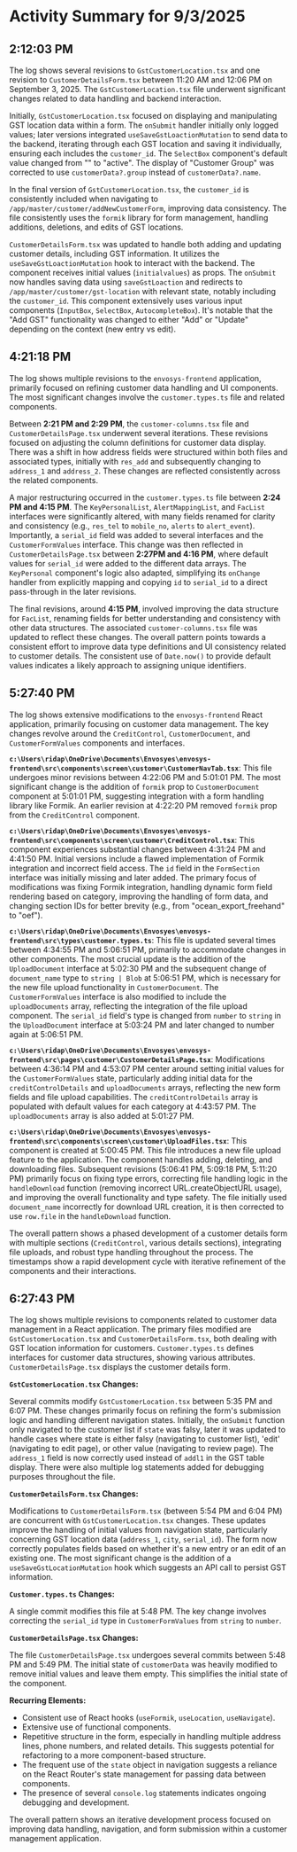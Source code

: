 # Activity Summary for 9/3/2025

## 2:12:03 PM
The log shows several revisions to `GstCustomerLocation.tsx` and one revision to `CustomerDetailsForm.tsx` between 11:20 AM and 12:06 PM on September 3, 2025.  The `GstCustomerLocation.tsx` file underwent significant changes related to data handling and backend interaction.

Initially, `GstCustomerLocation.tsx` focused on displaying and manipulating GST location data within a form.  The `onSubmit` handler initially only logged values; later versions integrated `useSaveGstLoactionMutation` to send data to the backend, iterating through each GST location and saving it individually, ensuring each includes the `customer_id`.  The `SelectBox` component's default value changed from "" to "active". The display of "Customer Group" was corrected to use `customerData?.group` instead of `customerData?.name`.

In the final version of `GstCustomerLocation.tsx`,  the `customer_id` is consistently included when navigating to  `/app/master/customer/addNewCustomerForm`, improving data consistency.  The file consistently uses the `formik` library for form management, handling additions, deletions, and edits of GST locations.

`CustomerDetailsForm.tsx` was updated to handle both adding and updating customer details, including GST information.  It utilizes the `useSaveGstLoactionMutation` hook to interact with the backend.  The component receives initial values (`initialvalues`) as props.  The `onSubmit` now handles saving data using `saveGstLoaction` and redirects to `/app/master/customer/gst-location` with relevant state, notably including the `customer_id`.  This component extensively uses various input components (`InputBox`, `SelectBox`, `AutocompleteBox`).  It's notable that the "Add GST" functionality was changed to either "Add" or "Update" depending on the context (new entry vs edit).


## 4:21:18 PM
The log shows multiple revisions to the `envosys-frontend` application, primarily focused on refining customer data handling and UI components.  The most significant changes involve the `customer.types.ts` file and related components.

Between **2:21 PM and 2:29 PM**,  the `customer-columns.tsx` file and `CustomerDetailsPage.tsx` underwent several iterations. These revisions focused on adjusting the column definitions for customer data display.  There was a shift in how address fields were structured within both files and associated types, initially with `res_add` and subsequently changing to `address_1` and `address_2`.  These changes are reflected consistently across the related components.

A major restructuring occurred in the `customer.types.ts` file between **2:24 PM and 4:15 PM**. The `KeyPersonalList`, `AlertMappingList`, and `FacList` interfaces were significantly altered, with many fields renamed for clarity and consistency (e.g., `res_tel` to `mobile_no`, `alerts` to `alert_event`).  Importantly, a `serial_id` field was added to several interfaces and the `CustomerFormValues` interface.  This change was then reflected in `CustomerDetailsPage.tsx` between **2:27PM and 4:16 PM**, where default values for `serial_id` were added to the different data arrays. The `KeyPersonal` component's logic also adapted, simplifying its `onChange` handler from explicitly mapping and copying `id` to `serial_id` to a direct pass-through in the later revisions.


The final revisions, around **4:15 PM**, involved improving the data structure for `FacList`, renaming fields for better understanding and consistency with other data structures. The associated `customer-columns.tsx` file was updated to reflect these changes.  The overall pattern points towards a consistent effort to improve data type definitions and UI consistency related to customer details.  The consistent use of `Date.now()` to provide default values indicates a likely approach to assigning unique identifiers.


## 5:27:40 PM
The log shows extensive modifications to the `envosys-frontend` React application, primarily focusing on customer data management.  The key changes revolve around the `CreditControl`, `CustomerDocument`, and `CustomerFormValues` components and interfaces.

**`c:\Users\ridap\OneDrive\Documents\Envosyes\envosys-frontend\src\components\screen\customer\CustomerNavTab.tsx`**: This file undergoes minor revisions between 4:22:06 PM and 5:01:01 PM. The most significant change is the addition of `formik` prop to `CustomerDocument` component at 5:01:01 PM, suggesting integration with a form handling library like Formik.  An earlier revision at 4:22:20 PM removed `formik` prop from the `CreditControl` component.

**`c:\Users\ridap\OneDrive\Documents\Envosyes\envosys-frontend\src\components\screen\customer\CreditControl.tsx`**: This component experiences substantial changes between 4:31:24 PM and 4:41:50 PM.  Initial versions include a flawed implementation of Formik integration and incorrect field access.  The `id` field in the `FormSection` interface was initially missing and later added. The primary focus of modifications was fixing Formik integration, handling dynamic form field rendering based on category, improving the handling of form data,  and changing section IDs for better brevity (e.g., from "ocean_export_freehand" to "oef").


**`c:\Users\ridap\OneDrive\Documents\Envosyes\envosys-frontend\src\types\customer.types.ts`**:  This file is updated several times between 4:34:55 PM and 5:06:51 PM, primarily to accommodate changes in other components.  The most crucial update is the addition of the `UploadDocument` interface at 5:02:30 PM and the subsequent change of `document_name` type to `string | Blob` at 5:06:51 PM, which is necessary for the new file upload functionality in `CustomerDocument`. The `CustomerFormValues` interface is also modified to include the `uploadDocuments` array, reflecting the integration of the file upload component. The  `serial_id` field's type is changed from `number` to `string` in the `UploadDocument` interface at 5:03:24 PM and later changed to number again at 5:06:51 PM.


**`c:\Users\ridap\OneDrive\Documents\Envosyes\envosys-frontend\src\pages\customer\CustomerDetailsPage.tsx`**:  Modifications between 4:36:14 PM and 4:53:07 PM center around setting initial values for the `CustomerFormValues` state, particularly adding initial data for the `creditControlDetails` and `uploadDocuments` arrays, reflecting the new form fields and file upload capabilities.  The `creditControlDetails` array is populated with default values for each category at 4:43:57 PM.  The `uploadDocuments` array is also added at 5:01:27 PM.


**`c:\Users\ridap\OneDrive\Documents\Envosyes\envosys-frontend\src\components\screen\customer\UploadFiles.tsx`**: This component is created at 5:00:45 PM. This file introduces a new file upload feature to the application. The component handles adding, deleting, and downloading files.  Subsequent revisions (5:06:41 PM, 5:09:18 PM, 5:11:20 PM) primarily focus on fixing type errors, correcting file handling logic in the `handleDownload` function (removing incorrect URL.createObjectURL usage), and improving the overall functionality and type safety.  The file initially used `document_name` incorrectly for download URL creation, it is then corrected to use `row.file` in the `handleDownload` function.


The overall pattern shows a phased development of a customer details form with multiple sections (`CreditControl`, various details sections), integrating file uploads, and robust type handling throughout the process. The timestamps show a rapid development cycle with iterative refinement of the components and their interactions.


## 6:27:43 PM
The log shows multiple revisions to components related to customer data management in a React application.  The primary files modified are `GstCustomerLocation.tsx` and `CustomerDetailsForm.tsx`, both dealing with GST location information for customers.  `Customer.types.ts` defines interfaces for customer data structures, showing various attributes. `CustomerDetailsPage.tsx` displays the customer details form.

**`GstCustomerLocation.tsx` Changes:**

Several commits modify `GstCustomerLocation.tsx` between 5:35 PM and 6:07 PM.  These changes primarily focus on refining the form's submission logic and handling different navigation states.  Initially, the `onSubmit` function only navigated to the customer list if `state` was falsy, later it was updated to handle cases where state is either falsy (navigating to customer list), 'edit' (navigating to edit page), or other value (navigating to review page). The `address_1` field is now correctly used instead of  `addl1` in the GST table display. There were also multiple log statements added for debugging purposes throughout the file.

**`CustomerDetailsForm.tsx` Changes:**

Modifications to `CustomerDetailsForm.tsx` (between 5:54 PM and 6:04 PM) are concurrent with  `GstCustomerLocation.tsx` changes.  These updates improve the handling of initial values from navigation state, particularly concerning GST location data (`address_1`, `city`, `serial_id`).  The form now correctly populates fields based on whether it's a new entry or an edit of an existing one. The most significant change is the addition of a `useSaveGstLocationMutation` hook which suggests an API call to persist GST information.

**`Customer.types.ts` Changes:**

A single commit modifies this file at 5:48 PM. The key change involves correcting the `serial_id` type in `CustomerFormValues` from `string` to `number`.

**`CustomerDetailsPage.tsx` Changes:**

The file `CustomerDetailsPage.tsx`  undergoes several commits between 5:48 PM and 5:49 PM. The initial state of `customerData` was heavily modified to remove initial values and leave them empty. This simplifies the initial state of the component.

**Recurring Elements:**

*   Consistent use of React hooks (`useFormik`, `useLocation`, `useNavigate`).
*   Extensive use of functional components.
*   Repetitive structure in the form, especially in handling multiple address lines, phone numbers, and related details.  This suggests potential for refactoring to a more component-based structure.
*   The frequent use of the `state` object in navigation suggests a reliance on the React Router's state management for passing data between components.
*   The presence of several `console.log` statements indicates ongoing debugging and development.


The overall pattern shows an iterative development process focused on improving data handling, navigation, and form submission within a customer management application.
